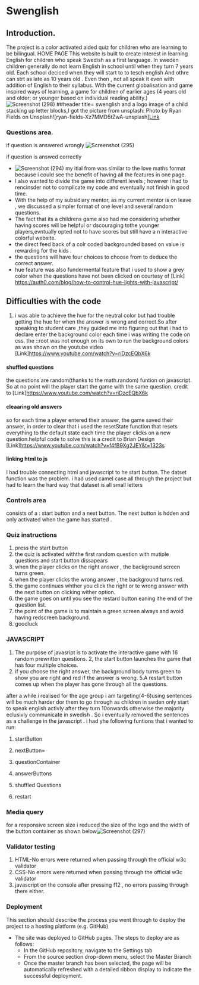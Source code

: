 

# Swenglish
## Introduction.
The project  is  a color activated  aided quiz for children who are learning to be bilingual. 
HOME PAGE
This website is built to  create interest in learning English  for children who speak Swedish as a first language.
In sweden children generally do not learn English in school until when they turn 7 years old.
Each school deciced when they will start to to tesch english And othre can strt as late as 10 years old .
Even then , not all  speak it even with addition of English to their syllabus.
With the  current globalisation and game inspired ways of learning, a game for children of earlier ages (4 years old and older; or younger based on individual reading ability.)
![Screenshot (298)](https://user-images.githubusercontent.com/83753891/130938788-23441287-7dee-44f6-9039-a114d29195c3.png)
##header 
title= swenglish
and a logo image of a child stacking up letter blocks,I got the picture from unsplash:
Photo by Ryan Fields on Unsplash![ryan-fields-Xz7MMD5tZwA-unsplash][Link](https://user-images.githubusercontent.com/83753891/130231263-6183ac84-2b5b-4b4e-bbd7-c5223407a5fe.jpg)
### Questions area.
 if question is answered wrongly
 ![Screenshot (295)](https://user-images.githubusercontent.com/83753891/130901580-b5a860fe-421f-4857-9381-56340cea213c.png)

 if question is answed correctly
 
* ![Screenshot (294)](https://user-images.githubusercontent.com/83753891/130901089-49e2a192-0f18-45e6-9d74-456fe3054fba.png)
my itial from was similar to the love maths format because i could see the benefit of having all the features in one page.
* I also wanted to divide the game into different levels ; however i had to rencinsder not to complicate my code and eventually not finish in good time.
* With the help of my subsidiary mentor, as my current mentor is on leave , we discussed a simpler format of one level and several random questions.
* The fact that its a childrens game also had me considering whether having scores will be helpful or dscouraging tothe younger players,evntually opted not to have scores but still have a n interactive colorful website.
 * the direct feed back of a colr coded backgrounded based on value  is rewarding for the kids .
 * the questions will have four choices to choose from  to deduce the correct answer.
 * hue feature was also fundermental feature that i used to show a grey color when the questions have not been clicked on courtesy of [Link] https://auth0.com/blog/how-to-control-hue-lights-with-javascript/
 ## Difficulties with the code
 1. i was able to achieve the hue for the neutral color but had trouble getting the hue for when the answer is wrong  and correct.So after speaking to student care ,they guided me into  figuring out that i had to declare enter the background color each time i was writing the code on css. the ::root was not enough on its own to run the background colors as was shown on the youtube video [Link]https://www.youtube.com/watch?v=riDzcEQbX6k
 #### shuffled questions
 the questions are random(thanks to the math.random) funtion on javascript. So at no point will the player start  the game with the same question. credit to [Link]https://www.youtube.com/watch?v=riDzcEQbX6k
 #### cleaaring old answers
 so for each time a player entered their answer, the game saved their answer, in order to clear that i used the resetState function that resets everything to the default state each time the player clicks on a new question.helpful code to solve this is a credit to Brian Design [Link]https://www.youtube.com/watch?v=f4fB9Xg2JEY&t=1323s
 #### linking html to js
I had trouble connecting html and javascript to he start button. The datset function was the problem. i had used camel case all through the project but had to learn the hard way that dataset is all small letters 
### Controls area
consists of a :
start button and a next button.
The next button is hdden and only activated when the game has started .
### Quiz instructions
1. press the start button
2. the quiz is activated withthe first random question with mutiple questions and start button dissapears
3. when the player clicks on the right answer , the background screen turns green.
4. when the player clicks the wrong answer , the background turns red.
5. the game continues whther you click the right or te wrong answer with the next button on clicking wither option.
6. the game goes on until you see the restard button eaning ithe end of the question list.
7. the point of the game is to maintain a green screen always and avoid having redscreen background.
8. goodluck
### JAVASCRIPT
1. The purpose of javasript is to activate the interactive game with 16 random prewritten questions.
2, the start button launches the game that has four multiple choices.
3. if you choose the right answer, the background body turns green to show you are right and red if the answer is wrong.
5.A restart button comes up when the player has gone through all the questions.


after a while i realised for the age group i am targeting(4-6)using sentences will be much harder dor them to go through as children in swden only start to speak english activly after they turn 10onwards otherwise the majority eclusivly communicate in swedish . So i eventually removed the sentences as a challenge 
in  the javascript . i had yhe following funtions that i wanted to run:
1. startButton

2.  nextButton=

3. questionContainer

4. answerButtons

5. shuffled Questions

6. restart

### Media query
for a responsive screen size i reduced the size of the logo 
and the width of the button container as shown below![Screenshot (297)](https://user-images.githubusercontent.com/83753891/130902095-b75cdf85-8a63-47a2-b838-057408390ccb.png)

### Validator testing
1. HTML-No errors were returned when passing through the official w3c validator
2. CSS-No errors were returned when passing through the official w3c validator
3. javascript on the console after pressing f12 , no errors passing through there either.

### Deployment

This section should describe the process you went through to deploy the project to a hosting platform (e.g. GitHub) 

- The site was deployed to GitHub pages. The steps to deploy are as follows: 
  - In the GitHub repository, navigate to the Settings tab 
  - From the source section drop-down menu, select the Master Branch
  - Once the master branch has been selected, the page will be automatically refreshed with a detailed ribbon display to indicate the successful deployment. 

